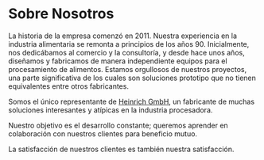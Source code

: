# Sobre Nosotros

La historia de la empresa comenzó en 2011. Nuestra experiencia en la industria alimentaria se remonta a principios de los años 90. Inicialmente, nos dedicábamos al comercio y la consultoría, y desde hace unos años, diseñamos y fabricamos de manera independiente equipos para el procesamiento de alimentos. Estamos orgullosos de nuestros proyectos, una parte significativa de los cuales son soluciones prototipo que no tienen equivalentes entre otros fabricantes.

Somos el único representante de <a href="https://www.heinrichgmbh.de/" target="_blank">Heinrich GmbH</a>, un fabricante de muchas soluciones interesantes y atípicas en la industria procesadora.

Nuestro objetivo es el desarrollo constante; queremos aprender en colaboración con nuestros clientes para beneficio mutuo.

La satisfacción de nuestros clientes es también nuestra satisfacción.